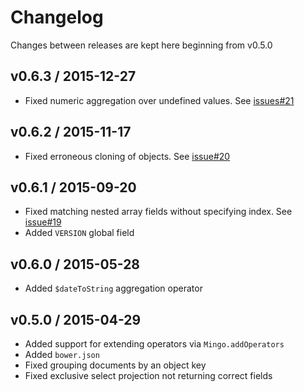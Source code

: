 Changelog
=========

Changes between releases are kept here beginning from v0.5.0

v0.6.3 / 2015-12-27
-------------------
- Fixed numeric aggregation over undefined values. See [issues#21](https://github.com/kofrasa/mingo/issues/21)

v0.6.2 / 2015-11-17
-------------------
- Fixed erroneous cloning of objects. See [issue#20](https://github.com/kofrasa/mingo/pull/20)


v0.6.1 / 2015-09-20
-------------------
- Fixed matching nested array fields without specifying index. See [issue#19](https://github.com/kofrasa/mingo/issues/19)
- Added `VERSION` global field


v0.6.0 / 2015-05-28
-------------------
- Added `$dateToString` aggregation operator


v0.5.0 / 2015-04-29
-------------------

- Added support for extending operators via `Mingo.addOperators`
- Added `bower.json`
- Fixed grouping documents by an object key
- Fixed exclusive select projection not returning correct fields
